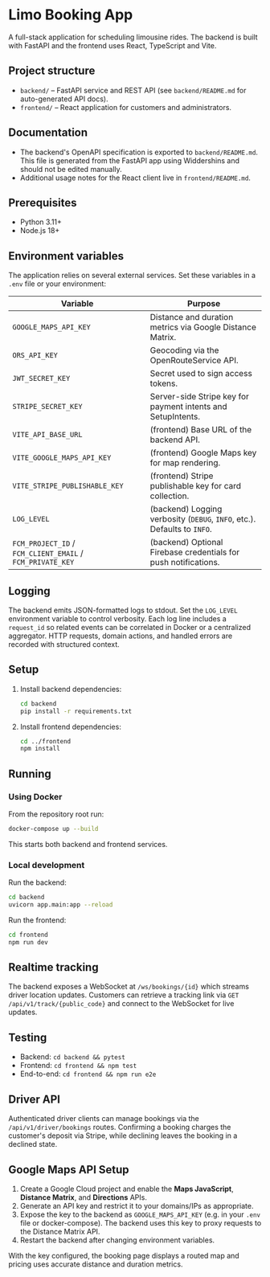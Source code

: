 # Limo Booking App

A full-stack application for scheduling limousine rides. The backend is built with FastAPI and the frontend uses React, TypeScript and Vite.

## Project structure

- `backend/` – FastAPI service and REST API (see `backend/README.md` for auto-generated API docs).
- `frontend/` – React application for customers and administrators.

## Documentation

- The backend's OpenAPI specification is exported to `backend/README.md`. This file is generated from the FastAPI app using Widdershins and should not be edited manually.
- Additional usage notes for the React client live in `frontend/README.md`.

## Prerequisites

- Python 3.11+
- Node.js 18+

## Environment variables

The application relies on several external services. Set these variables in a `.env` file or your environment:

| Variable | Purpose |
| --- | --- |
| `GOOGLE_MAPS_API_KEY` | Distance and duration metrics via Google Distance Matrix. |
| `ORS_API_KEY` | Geocoding via the OpenRouteService API. |
| `JWT_SECRET_KEY` | Secret used to sign access tokens. |
| `STRIPE_SECRET_KEY` | Server-side Stripe key for payment intents and SetupIntents. |
| `VITE_API_BASE_URL` | (frontend) Base URL of the backend API. |
| `VITE_GOOGLE_MAPS_API_KEY` | (frontend) Google Maps key for map rendering. |
| `VITE_STRIPE_PUBLISHABLE_KEY` | (frontend) Stripe publishable key for card collection. |
| `LOG_LEVEL` | (backend) Logging verbosity (`DEBUG`, `INFO`, etc.). Defaults to `INFO`. |
| `FCM_PROJECT_ID` / `FCM_CLIENT_EMAIL` / `FCM_PRIVATE_KEY` | (backend) Optional Firebase credentials for push notifications. |

## Logging


The backend emits JSON-formatted logs to stdout. Set the `LOG_LEVEL` environment
variable to control verbosity. Each log line includes a `request_id` so related
events can be correlated in Docker or a centralized aggregator. HTTP requests,
domain actions, and handled errors are recorded with structured context.

## Setup

1. Install backend dependencies:
   ```bash
   cd backend
   pip install -r requirements.txt
   ```
2. Install frontend dependencies:
   ```bash
   cd ../frontend
   npm install
   ```

## Running

### Using Docker

From the repository root run:

```bash
docker-compose up --build
```

This starts both backend and frontend services.

### Local development

Run the backend:

```bash
cd backend
uvicorn app.main:app --reload
```

Run the frontend:

```bash
cd frontend
npm run dev
```

## Realtime tracking

The backend exposes a WebSocket at `/ws/bookings/{id}` which streams driver
location updates. Customers can retrieve a tracking link via
`GET /api/v1/track/{public_code}` and connect to the WebSocket for live
updates.

## Testing

- Backend: `cd backend && pytest`
- Frontend: `cd frontend && npm test`
- End-to-end: `cd frontend && npm run e2e`

## Driver API

Authenticated driver clients can manage bookings via the `/api/v1/driver/bookings` routes. Confirming a booking charges the
customer's deposit via Stripe, while declining leaves the booking in a declined state.

## Google Maps API Setup

1. Create a Google Cloud project and enable the **Maps JavaScript**, **Distance Matrix**, and **Directions** APIs.
2. Generate an API key and restrict it to your domains/IPs as appropriate.
3. Expose the key to the backend as `GOOGLE_MAPS_API_KEY` (e.g. in your `.env` file or docker-compose). The backend uses this key to proxy requests to the Distance Matrix API.
4. Restart the backend after changing environment variables.

With the key configured, the booking page displays a routed map and pricing uses accurate distance and duration metrics.
